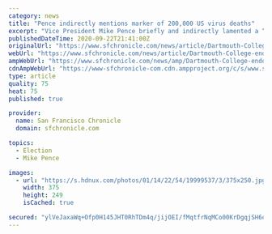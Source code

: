 ```yaml
---
category: news
title: "Pence indirectly mentions marker of 200,000 US virus deaths"
excerpt: "Vice President Mike Pence briefly and indirectly lamented a “heartbreaking moment” in the coronavirus pandemic Tuesday, referring to the 200,000 U.S. lives lost without mentioning the actual number. The milestone was reported by Johns Hopkins University,"
publishedDateTime: 2020-09-22T21:41:00Z
originalUrl: "https://www.sfchronicle.com/news/article/Dartmouth-College-endowment-up-to-6-billion-15586148.php"
webUrl: "https://www.sfchronicle.com/news/article/Dartmouth-College-endowment-up-to-6-billion-15586148.php"
ampWebUrl: "https://www.sfchronicle.com/news/amp/Dartmouth-College-endowment-up-to-6-billion-15586148.php"
cdnAmpWebUrl: "https://www-sfchronicle-com.cdn.ampproject.org/c/s/www.sfchronicle.com/news/amp/Dartmouth-College-endowment-up-to-6-billion-15586148.php"
type: article
quality: 75
heat: 75
published: true

provider:
  name: San Francisco Chronicle
  domain: sfchronicle.com

topics:
  - Election
  - Mike Pence

images:
  - url: "https://s.hdnux.com/photos/01/14/22/54/19999537/3/375x250.jpg"
    width: 375
    height: 249
    isCached: true

secured: "ylVeJaxaWq+Ofp0H145JHT0RhTDm4q/jijOEI/fMqtfrNqMCo00KrDgqjSH6otKFNLYT5g1PRXt1dRD+qyjVROA0rwBAyFNinnkoonyyorsxVIFD8ldt0Z6/+2XL8mC6etPwGFVpXqyXq1kGmtAz7rQ+v8oOtZ6OzBMqsc3eDaSDWty2hT+e8b4Itx0+h5TPME6JzR6s9AUMFPr1ibpysRcRDKss/tHlyQYjLVQFhh0G01QdYamq5wBOcswCOhLU9zBrlxchdpSeoqoYBt2wFBlBe0YOYs9EUpY/z6QY6nOj8ScSMmCBBln7G8xU715VGztCD1OzbQo1I4b0m3jmfWGwkYQaCSYxdB4NdX881ZU=;s/cETJyMTsntiq4FxUREZg=="
---
```



